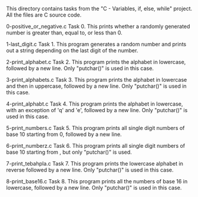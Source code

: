 This directory contains tasks from the "C - Variables, if, else, while" project.
All the files are C source code.

0-positive_or_negative.c
Task 0.
This prints whether a randomly generated number is greater than, equal to, or less than 0.

1-last_digit.c
Task 1.
This program generates a random number and prints out a string depending on the last digit of the number.

2-print_alphabet.c
Task 2.
This program prints the alphabet in lowercase, followed by a new line. Only "putchar()" is used in this case.

3-print_alphabets.c
Task 3.
This program prints the alphabet in lowercase and then in uppercase, followed by a new line. Only "putchar()" is used in this case.

4-print_alphabt.c
Task 4.
This program prints the alphabet in lowercase, with an exception of 'q' and 'e', followed by a new line. Only "putchar()" is used in this case.

5-print_numbers.c
Task 5.
This program prints all single digit numbers of base 10 starting from 0, followed by a new line.

6-print_numberz.c
Task 6.
This program prints all single digit numbers of base 10 starting from , but only "putchar()" is used.

7-print_tebahpla.c
Task 7.
This program prints the lowercase alphabet in reverse followed by a new line. Only "putchar()" is used in this case.

8-print_base16.c
Task 8.
This program prints all the numbers of base 16 in lowercase, followed by a new line. Only "putchar()" is used in this case.
